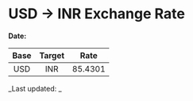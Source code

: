# USD → INR Exchange Rate

**Date:** 

| Base | Target | Rate  |
|:----:|:------:|:-----:|
| USD  | INR    | 85.4301 |

_Last updated: _